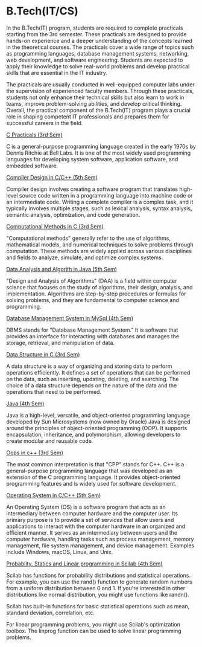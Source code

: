 # B.Tech(IT/CS)

In the B.Tech(IT) program, students are required to complete practicals starting from the 3rd semester. These practicals are designed to provide hands-on experience and a deeper understanding of the concepts learned in the theoretical courses. The practicals cover a wide range of topics such as programming languages, database management systems, networking, web development, and software engineering. Students are expected to apply their knowledge to solve real-world problems and develop practical skills that are essential in the IT industry. 

The practicals are usually conducted in well-equipped computer labs under the supervision of experienced faculty members. Through these practicals, students not only enhance their technical skills but also learn to work in teams, improve problem-solving abilities, and develop critical thinking. Overall, the practical component of the B.Tech(IT) program plays a crucial role in shaping competent IT professionals and prepares them for successful careers in the field.

[C Practicals (3rd Sem)](https://github.com/SauRavRwT/Practicals/tree/main/C)

C is a general-purpose programming language created in the early 1970s by Dennis Ritchie at Bell Labs. It is one of the most widely used programming languages for developing system software, application software, and embedded software.

[Compiler Design in C/C++ (5th Sem)](https://github.com/SauRavRwT/Practicals/tree/main/CD)

Compiler design involves creating a software program that translates high-level source code written in a programming language into machine code or an intermediate code. Writing a complete compiler is a complex task, and it typically involves multiple stages, such as lexical analysis, syntax analysis, semantic analysis, optimization, and code generation.

[Computational Methods in C (3rd Sem)](https://github.com/SauRavRwT/Practicals/tree/main/CM)

"Computational methods" generally refer to the use of algorithms, mathematical models, and numerical techniques to solve problems through computation. These methods are widely applied across various disciplines and fields to analyze, simulate, and optimize complex systems.

[Data Analysis and Algorith in Java (5th Sem)](https://github.com/SauRavRwT/Practicals/tree/main/DAA)

"Design and Analysis of Algorithms" (DAA) is a field within computer science that focuses on the study of algorithms, their design, analysis, and implementation. Algorithms are step-by-step procedures or formulas for solving problems, and they are fundamental to computer science and programming.

[Database Management System in MySql (4th Sem)](https://github.com/SauRavRwT/Practicals/tree/main/DBMS)


DBMS stands for "Database Management System." It is software that provides an interface for interacting with databases and manages the storage, retrieval, and manipulation of data.

[Data Structure in C (3rd Sem)](https://github.com/SauRavRwT/Practicals/tree/main/DS)


A data structure is a way of organizing and storing data to perform operations efficiently. It defines a set of operations that can be performed on the data, such as inserting, updating, deleting, and searching. The choice of a data structure depends on the nature of the data and the operations that need to be performed. 

[Java (4th Sem)](https://github.com/SauRavRwT/Practicals/tree/main/JAVA)


Java is a high-level, versatile, and object-oriented programming language developed by Sun Microsystems (now owned by Oracle)
Java is designed around the principles of object-oriented programming (OOP). It supports encapsulation, inheritance, and polymorphism, allowing developers to create modular and reusable code.

[Oops in c++ (3rd Sem)](https://github.com/SauRavRwT/Practicals/tree/main/OOPS)

The most common interpretation is that "CPP" stands for C++. C++ is a general-purpose programming language that was developed as an extension of the C programming language. It provides object-oriented programming features and is widely used for software development.

[Operating System in C/C++ (5th Sem)](https://github.com/SauRavRwT/Practicals/tree/main/OOPS)

An Operating System (OS) is a software program that acts as an intermediary between computer hardware and the computer user. Its primary purpose is to provide a set of services that allow users and applications to interact with the computer hardware in an organized and efficient manner.
It serves as an intermediary between users and the computer hardware, handling tasks such as process management, memory management, file system management, and device management. Examples include Windows, macOS, Linux, and Unix.

[Probablity. Statics and Linear programming in Scilab (4th Sem)](https://github.com/SauRavRwT/Practicals/tree/main/PSLP)

Scilab has functions for probability distributions and statistical operations. For example, you can use the rand() function to generate random numbers from a uniform distribution between 0 and 1. If you're interested in other distributions like normal distribution, you might use functions like randn().

Scilab has built-in functions for basic statistical operations such as mean, standard deviation, correlation, etc.

For linear programming problems, you might use Scilab's optimization toolbox. The linprog function can be used to solve linear programming problems.